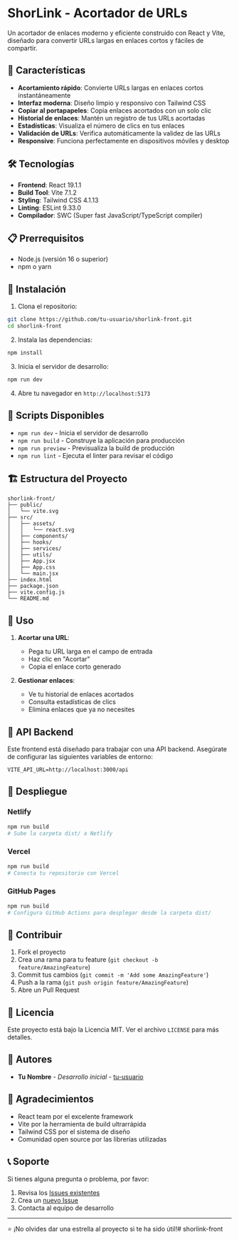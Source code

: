 # ShorLink - Acortador de URLs

Un acortador de enlaces moderno y eficiente construido con React y Vite, diseñado para convertir URLs largas en enlaces cortos y fáciles de compartir.

## 🚀 Características

- **Acortamiento rápido**: Convierte URLs largas en enlaces cortos instantáneamente
- **Interfaz moderna**: Diseño limpio y responsivo con Tailwind CSS
- **Copiar al portapapeles**: Copia enlaces acortados con un solo clic
- **Historial de enlaces**: Mantén un registro de tus URLs acortadas
- **Estadísticas**: Visualiza el número de clics en tus enlaces
- **Validación de URLs**: Verifica automáticamente la validez de las URLs
- **Responsive**: Funciona perfectamente en dispositivos móviles y desktop

## 🛠️ Tecnologías

- **Frontend**: React 19.1.1
- **Build Tool**: Vite 7.1.2
- **Styling**: Tailwind CSS 4.1.13
- **Linting**: ESLint 9.33.0
- **Compilador**: SWC (Super fast JavaScript/TypeScript compiler)

## 📋 Prerrequisitos

- Node.js (versión 16 o superior)
- npm o yarn

## 🔧 Instalación

1. Clona el repositorio:
```bash
git clone https://github.com/tu-usuario/shorlink-front.git
cd shorlink-front
```

2. Instala las dependencias:
```bash
npm install
```

3. Inicia el servidor de desarrollo:
```bash
npm run dev
```

4. Abre tu navegador en `http://localhost:5173`

## 📝 Scripts Disponibles

- `npm run dev` - Inicia el servidor de desarrollo
- `npm run build` - Construye la aplicación para producción
- `npm run preview` - Previsualiza la build de producción
- `npm run lint` - Ejecuta el linter para revisar el código

## 🏗️ Estructura del Proyecto

```
shorlink-front/
├── public/
│   └── vite.svg
├── src/
│   ├── assets/
│   │   └── react.svg
│   ├── components/
│   ├── hooks/
│   ├── services/
│   ├── utils/
│   ├── App.jsx
│   ├── App.css
│   └── main.jsx
├── index.html
├── package.json
├── vite.config.js
└── README.md
```

## 🎯 Uso

1. **Acortar una URL**:
   - Pega tu URL larga en el campo de entrada
   - Haz clic en "Acortar"
   - Copia el enlace corto generado

2. **Gestionar enlaces**:
   - Ve tu historial de enlaces acortados
   - Consulta estadísticas de clics
   - Elimina enlaces que ya no necesites

## 🔗 API Backend

Este frontend está diseñado para trabajar con una API backend. Asegúrate de configurar las siguientes variables de entorno:

```env
VITE_API_URL=http://localhost:3000/api
```

## 🚀 Despliegue

### Netlify
```bash
npm run build
# Sube la carpeta dist/ a Netlify
```

### Vercel
```bash
npm run build
# Conecta tu repositorio con Vercel
```

### GitHub Pages
```bash
npm run build
# Configura GitHub Actions para desplegar desde la carpeta dist/
```

## 🤝 Contribuir

1. Fork el proyecto
2. Crea una rama para tu feature (`git checkout -b feature/AmazingFeature`)
3. Commit tus cambios (`git commit -m 'Add some AmazingFeature'`)
4. Push a la rama (`git push origin feature/AmazingFeature`)
5. Abre un Pull Request

## 📄 Licencia

Este proyecto está bajo la Licencia MIT. Ver el archivo `LICENSE` para más detalles.

## 👥 Autores

- **Tu Nombre** - *Desarrollo inicial* - [tu-usuario](https://github.com/tu-usuario)

## 🙏 Agradecimientos

- React team por el excelente framework
- Vite por la herramienta de build ultrarrápida
- Tailwind CSS por el sistema de diseño
- Comunidad open source por las librerías utilizadas

## 📞 Soporte

Si tienes alguna pregunta o problema, por favor:

1. Revisa los [Issues existentes](https://github.com/tu-usuario/shorlink-front/issues)
2. Crea un [nuevo Issue](https://github.com/tu-usuario/shorlink-front/issues/new)
3. Contacta al equipo de desarrollo

---

⭐ ¡No olvides dar una estrella al proyecto si te ha sido útil!# shorlink-front
